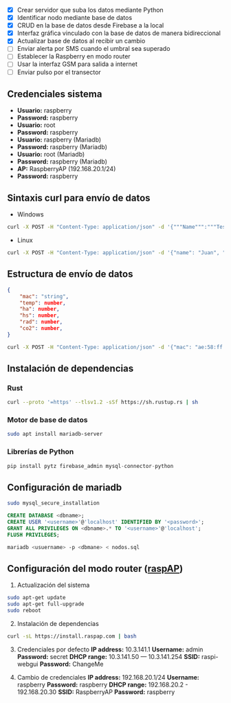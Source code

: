 - [x] Crear servidor que suba los datos mediante Python
- [x] Identificar nodo mediante base de datos
- [x] CRUD en la base de datos desde Firebase a la local
- [x] Interfaz gráfica vinculado con la base de datos de manera bidireccional
- [x] Actualizar base de datos al recibir un cambio
- [ ] Enviar alerta por SMS cuando el umbral sea superado
- [ ] Establecer la Raspberry en modo router
- [ ] Usar la interfaz GSM para salida a internet
- [ ] Enviar pulso por el transector
## Credenciales sistema
- **Usuario:** raspberry
- **Password:** raspberry
- **Usuario:** root
- **Password:** raspberry
- **Usuario:** raspberry (Mariadb)
- **Password:** raspberry (Mariadb)
- **Usuario:** root (Mariadb)
- **Password:** raspberry (Mariadb)
- **AP:** RaspberryAP (192.168.20.1/24)
- **Password:** raspberry
## Sintaxis curl para envío de datos 
- Windows
```bash
curl -X POST -H "Content-Type: application/json" -d '{"""Name""":"""Test Value"""}' http://192.168.1.7:8080
```
- Linux
```bash
curl -X POST -H "Content-Type: application/json" -d '{"name": "Juan", "age": 30}' http://192.168.1.7:8080
```
## Estructura de envío de datos
```json
{
	"mac": "string",
	"temp": number,
	"ha": number,
	"hs": number,
	"rad": number,
	"co2": number,
}
```

```bash
curl -X POST -H "Content-Type: application/json" -d '{"mac": "ae:58:ff:d5:c1:55", "temp":25.6, "ha":50.36, "hs": 72.98, "rad":150.25, "co2":600}' http://192.168.1.7:8080
```

## Instalación de dependencias

### Rust

```bash
curl --proto '=https' --tlsv1.2 -sSf https://sh.rustup.rs | sh
```

### Motor de base de datos

```bash
sudo apt install mariadb-server
```

### Librerías de Python

```python
pip install pytz firebase_admin mysql-connector-python
```
## Configuración de mariadb

```bash
sudo mysql_secure_installation
```

```sql
CREATE DATABASE <dbname>;
CREATE USER '<username>'@'localhost' IDENTIFIED BY '<password>';
GRANT ALL PRIVILEGES ON <dbname>.* TO '<username>'@'localhost';
FLUSH PRIVILEGES;
```

```bash
mariadb <usuername> -p <dbmane> < nodos.sql
```

## Configuración del modo router ([raspAP](https://raspap.com/))

1. Actualización del sistema 
```bash
sudo apt-get update
sudo apt-get full-upgrade
sudo reboot
```

 2. Instalación de dependencias
```bash
curl -sL https://install.raspap.com | bash
```

3. Credenciales por defecto
**IP address:** 10.3.141.1
**Username:** admin
**Password:** secret
**DHCP range:** 10.3.141.50 — 10.3.141.254
**SSID:** raspi-webgui
**Password:** ChangeMe

4. Cambio de credenciales
**IP address:** 192.168.20.1/24
**Username:** raspberry
**Password:** raspberry
**DHCP range:** 192.168.20.2 - 192.168.20.30
**SSID:** RaspberryAP
**Password:** raspberry


